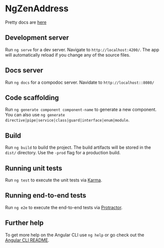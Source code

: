 # NgZenAddress

Pretty docs are [here](https://alicenguyen.github.io/ng-zen-address/)
## Development server

Run `ng serve` for a dev server. Navigate to `http://localhost:4200/`. The app will automatically reload if you change any of the source files.

## Docs server
Run `ng docs` for a compodoc server. Navidate to `http://localhost::8080/` 

## Code scaffolding

Run `ng generate component component-name` to generate a new component. You can also use `ng generate directive|pipe|service|class|guard|interface|enum|module`.

## Build

Run `ng build` to build the project. The build artifacts will be stored in the `dist/` directory. Use the `-prod` flag for a production build.

## Running unit tests

Run `ng test` to execute the unit tests via [Karma](https://karma-runner.github.io).

## Running end-to-end tests

Run `ng e2e` to execute the end-to-end tests via [Protractor](http://www.protractortest.org/).

## Further help

To get more help on the Angular CLI use `ng help` or go check out the [Angular CLI README](https://github.com/angular/angular-cli/blob/master/README.md).
